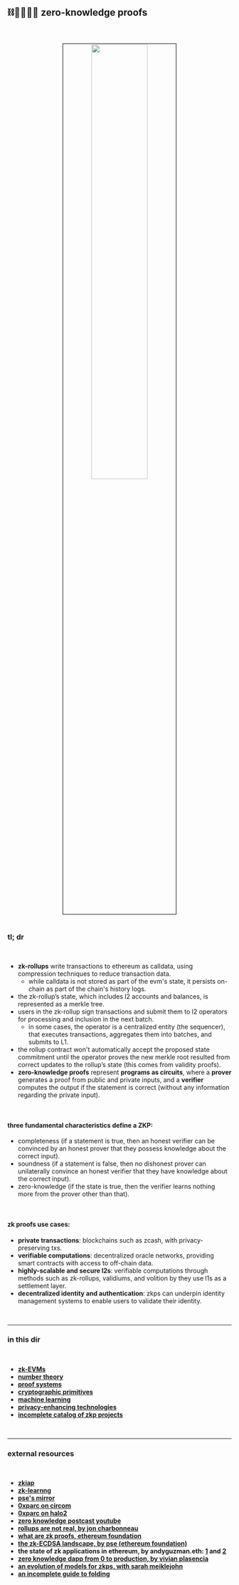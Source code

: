 ## ⛓🫱🏻‍🫲🏽 zero-knowledge proofs

<br>

<p align="center">
<img src="https://user-images.githubusercontent.com/1130416/234397705-090a0c7b-5d96-49f8-8eaa-183297e3fe37.png" width="50%" align="center" style="padding:1px;border:1px solid black;"/>

<br>
<br>

### tl; dr

<br>

* **zk-rollups** write transactions to ethereum as calldata, using compression techniques to reduce transaction data.
  * while calldata is not stored as part of the evm's state, it persists on-chain as part of the chain's history logs.
* the zk-rollup’s state, which includes l2 accounts and balances, is represented as a merkle tree.
* users in the zk-rollup sign transactions and submit them to l2 operators for processing and inclusion in the next batch.
    * in some cases, the operator is a centralized entity (the sequencer), that executes transactions, aggregates them into batches, and submits to L1.
* the rollup contract won't automatically accept the proposed state commitment until the operator proves the new merkle root resulted from correct updates to the rollup’s state (this comes from validity proofs).
* **zero-knowledge proofs** represent **programs as circuits**, where a **prover** generates a proof from public and private inputs, and a **verifier** computes the output if the statement is correct (without any information regarding the private input).

<br>

#### three fundamental characteristics define a ZKP:
  * completeness (if a statement is true, then an honest verifier can be convinced by an honest prover that they possess knowledge about the correct input).
  * soundness (if a statement is false, then no dishonest prover can unilaterally convince an honest verifier that they have knowledge about the correct input).
  * zero-knowledge (if the state is true, then the verifier learns nothing more from the prover other than that).

<br>

#### zk proofs use cases:
  * **private transactions**: blockchains such as zcash, with privacy-preserving txs.
  * **verifiable computations**: decentralized oracle networks, providing smart contracts with access to off-chain data.
  * **highly-scalable and secure l2s**: verifiable computations through methods such as zk-rollups, validiums, and volition by they use l1s as a settlement layer.
  * **decentralized identity and authentication**: zkps can underpin identity management systems to enable users to validate their identity.



<br>

---

### in this dir

<br>

* **[zk-EVMs](zkEVM)**
* **[number theory](number_theory)**
* **[proof systems](proofs)**
* **[cryptographic primitives](primitives)**
* **[machine learning](applications/ml.md)**
* **[privacy-enhancing technologies](applications/privacy_enhancing_technologies.md)**
* **[incomplete catalog of zkp projects](applications/zkp_projects.md)**


<br>

----


### external resources

<br>

* **[zkiap](https://zkiap.com/)**
* **[zk-learnng](https://zk-learning.org/)**
* **[pse's mirror](https://mirror.xyz/privacy-scaling-explorations.eth)**
* **[0xparc on circom](https://learn.0xparc.org/circom/)**
* **[0xparc on halo2](https://learn.0xparc.org/halo2/)**
* **[zero knowledge postcast youtube](https://www.youtube.com/@zeroknowledgefm)**
* **[rollups are not real, by jon charbonneau](https://joncharbonneau.substack.com/p/rollups-arent-real)**
* **[what are zk proofs, ethereum foundation](https://ethereum.org/en/zero-knowledge-proofs/)**
* **[the zk-ECDSA landscape, by pse (ethereum foundation)](https://mirror.xyz/privacy-scaling-explorations.eth/djxf2g9VzUcss1e-gWIL2DSRD4stWggtTOcgsv1RlxY)**
* **the state of zk applications in ethereum, by andyguzman.eth: [1](https://mirror.xyz/andyguzman.eth/p4nNk7Rr-2i-uZDO_lTHJEWtNv3nYt2N2z3Cwly8RHc) and [2](https://mirror.xyz/andyguzman.eth/ZZRLBlx2KjlNnQ84v1doMKg_8QO-XRjYxFfT1Fm_ZDw)**
* **[zero knowledge dapp from 0 to production, by vivian plasencia](https://vivianblog.hashnode.dev/how-to-create-a-zero-knowledge-dapp-from-zero-to-production)**
* **[an evolution of models for zkps, with sarah meiklejohn](https://youtube.com/watch?v=HO97kVMI3SE&t=2s)**
* **[an incomplete guide to folding](https://taiko.mirror.xyz/tk8LoE-rC2w0MJ4wCWwaJwbq8-Ih8DXnLUf7aJX1FbU)**


